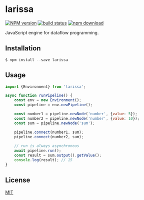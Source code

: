 # larissa

  [![NPM version][npm-image]][npm-url]
  [![build status][travis-image]][travis-url]
  [![npm download][download-image]][download-url]

JavaScript engine for dataflow programming.

## Installation

`$ npm install --save larissa`

## Usage

```js
import {Environment} from 'larissa';

async function runPipeline() {
    const env = new Environment();
    const pipeline = env.newPipeline();

    const number1 = pipeline.newNode('number', {value: 5});
    const number2 = pipeline.newNode('number', {value: 10});
    const sum = pipeline.newNode('sum');

    pipeline.connect(number1, sum);
    pipeline.connect(number2, sum);
    
    // run is always asynchronous
    await pipeline.run();
    const result = sum.output().getValue();
    console.log(result); // 15
}
```

## License

  [MIT](./LICENSE)

[npm-image]: https://img.shields.io/npm/v/larissa.svg?style=flat-square
[npm-url]: https://npmjs.org/package/larissa
[travis-image]: https://img.shields.io/travis/neptunejs/larissa/master.svg?style=flat-square
[travis-url]: https://travis-ci.org/neptunejs/larissa
[download-image]: https://img.shields.io/npm/dm/larissa.svg?style=flat-square
[download-url]: https://npmjs.org/package/larissa
